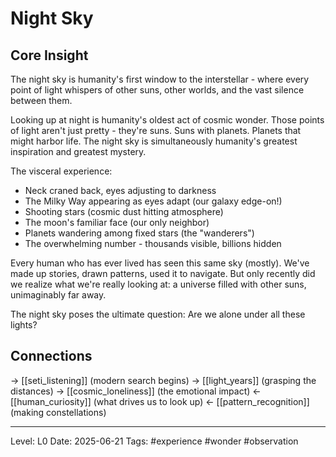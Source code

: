 # Night Sky

## Core Insight
The night sky is humanity's first window to the interstellar - where every point of light whispers of other suns, other worlds, and the vast silence between them.

Looking up at night is humanity's oldest act of cosmic wonder. Those points of light aren't just pretty - they're suns. Suns with planets. Planets that might harbor life. The night sky is simultaneously humanity's greatest inspiration and greatest mystery.

The visceral experience:
- Neck craned back, eyes adjusting to darkness
- The Milky Way appearing as eyes adapt (our galaxy edge-on!)
- Shooting stars (cosmic dust hitting atmosphere)
- The moon's familiar face (our only neighbor)
- Planets wandering among fixed stars (the "wanderers")
- The overwhelming number - thousands visible, billions hidden

Every human who has ever lived has seen this same sky (mostly). We've made up stories, drawn patterns, used it to navigate. But only recently did we realize what we're really looking at: a universe filled with other suns, unimaginably far away.

The night sky poses the ultimate question: Are we alone under all these lights?

## Connections
→ [[seti_listening]] (modern search begins)
→ [[light_years]] (grasping the distances)
→ [[cosmic_loneliness]] (the emotional impact)
← [[human_curiosity]] (what drives us to look up)
← [[pattern_recognition]] (making constellations)

---
Level: L0
Date: 2025-06-21
Tags: #experience #wonder #observation